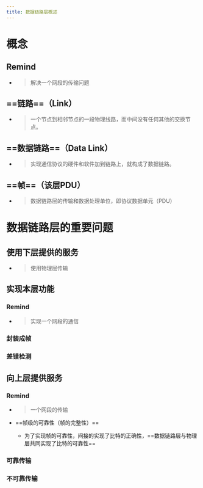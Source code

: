 ```yaml
---
title: 数据链路层概述
---
```




# 概念

## Remind

- > 解决一个网段的传输问题

## ==链路==（Link）

- > 一个节点到相邻节点的一段物理线路，而中间没有任何其他的交换节点。

## ==数据链路==（Data Link）

- > 实现通信协议的硬件和软件加到链路上，就构成了数据链路。

## ==帧==（该层PDU）

- > 数据链路层的传输和数据处理单位，即协议数据单元（PDU）

# 数据链路层的重要问题

## 使用下层提供的服务

- > 使用物理层传输

## 实现本层功能

### Remind

- > 实现一个网段的通信

### 封装成帧

### 差错检测

## 向上层提供服务

### Remind

- > 一个网段的传输

- ==帧级的可靠性（帧的完整性）==

  - 为了实现帧的可靠性，间接的实现了比特的正确性，==数据链路层与物理层共同实现了比特的可靠性==


### 可靠传输

### 不可靠传输